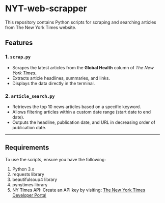 # NYT-web-scrapper
This repository contains Python scripts for scraping and searching articles from The New York Times website. 

## Features

### 1. `scrap.py`
- Scrapes the latest articles from the **Global Health** column of *The New York Times*.
- Extracts article headlines, summaries, and links.
- Displays the data directly in the terminal.

### 2. `article_search.py`
- Retrieves the top 10 news articles based on a specific keyword.
- Allows filtering articles within a custom date range (start date to end date).
- Outputs the headline, publication date, and URL in decreasing order of publication date.

---
## Requirements
To use the scripts, ensure you have the following:
1. Python 3.x
2. requests library
3. beautifulsoup4 library
4. pynytimes library
5. NY Times API: Create an API key by visiting: [The New York Times Developer Portal](https://developer.nytimes.com/apis)

